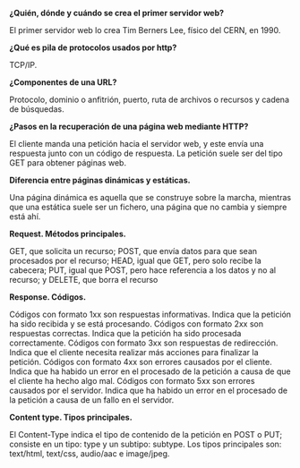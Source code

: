 **¿Quién, dónde y cuándo se crea el primer servidor web?**

El primer servidor web lo crea Tim Berners Lee, físico del CERN, en 1990. 

**¿Qué es pila de protocolos usados por http?**

TCP/IP. 

**¿Componentes de una URL?**

Protocolo, dominio o anfitrión, puerto, ruta de archivos o recursos y cadena de búsquedas. 

**¿Pasos en la recuperación de una página web mediante HTTP?**

El cliente manda una petición hacia el servidor web, y este envía una respuesta junto con un código de 
respuesta. La petición suele ser del tipo GET para obtener páginas web. 

**Diferencia entre páginas dinámicas y estáticas.**

Una página dinámica es aquella que se construye sobre la marcha, mientras que una estática suele ser un 
fichero, una página que no cambia y siempre está ahí. 

**Request. Métodos principales.**

GET, que solicita un recurso; POST, que envía datos para que sean procesados por el recurso; HEAD, igual 
que GET, pero solo recibe la cabecera; PUT, igual que POST, pero hace referencia a los datos y no al recurso; 
y DELETE, que borra el recurso 

**Response. Códigos.**

Códigos con formato 1xx son respuestas informativas. Indica que la petición ha sido recibida y se está 
procesando. 
Códigos con formato 2xx son respuestas correctas. Indica que la petición ha sido procesada correctamente. 
Códigos con formato 3xx son respuestas de redirección. Indica que el cliente necesita realizar más acciones 
para finalizar la petición. 
Códigos con formato 4xx son errores causados por el cliente. Indica que ha habido un error en el procesado de 
la petición a causa de que el cliente ha hecho algo mal. 
Códigos con formato 5xx son errores causados por el servidor. Indica que ha habido un error en el procesado 
de la petición a causa de un fallo en el servidor.            

**Content type. Tipos principales.**

El Content-Type indica el tipo de contenido de la petición en POST o PUT; consiste en un tipo: type y un 
subtipo: subtype. Los tipos principales son: text/html, text/css, audio/aac e image/jpeg.
